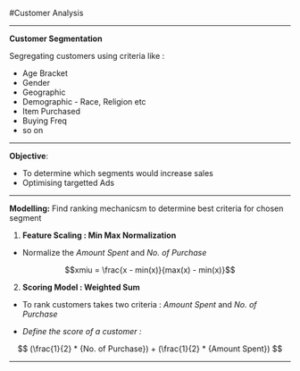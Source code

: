 #Customer Analysis

---
**Customer Segmentation**

Segregating customers using criteria like :
* Age Bracket
* Gender
* Geographic
* Demographic - Race, Religion etc
* Item Purchased
* Buying Freq
* so on

---

**Objective**:
* To determine which segments would increase sales
* Optimising targetted Ads

---

**Modelling:**
Find ranking mechanicsm to determine best criteria for chosen segment

1. **Feature Scaling : Min Max Normalization**

* Normalize the *Amount Spent* and *No. of Purchase*

$$xmiu = \frac{x - min(x)}{max(x) - min(x)}$$

2. **Scoring Model : Weighted Sum**
* To rank customers takes two criteria : *Amount Spent* and *No. of Purchase*

* *Define the score of a customer :*

$$
(\frac{1}{2} * {No. of Purchase}) + (\frac{1}{2} * {Amount Spent})
$$



---
